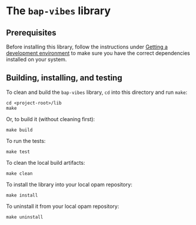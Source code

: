 # The `bap-vibes` library

## Prerequisites

Before installing this library, follow the instructions under
[Getting a development environment](#getting-a-development-environment)
to make sure you have the correct dependencies installed on your system.


## Building, installing, and testing

To clean and build the `bap-vibes` library, `cd` into this directory
and run `make`:

    cd <project-root>/lib
    make

Or, to build it (without cleaning first):

    make build

To run the tests:

    make test

To clean the local build artifacts:

    make clean

To install the library into your local opam repository:

    make install

To uninstall it from your local opam repository:

    make uninstall


